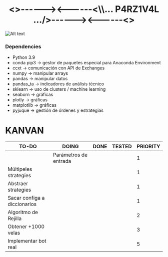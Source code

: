 <h1 align="center"><>------><------<\\... P4RZ1V4L .../>------><------<></h1>

![Alt text](https://cdn.pixabay.com/photo/2019/02/11/07/06/sunset-3988885_960_720.jpg "p4rz1v4l")

### Dependencies
- Python 3.9
- conda pip3 -> gestor de paquetes especial para Anaconda Environment
- ccxt -> comunicación con API de Exchanges
- numpy -> manipular arrays
- pandas -> manipular datos
- pandas_ta -> indicadores de análisis técnico
- sklearn -> uso de clusters / machine learning
- seaborn -> gráficas
- plotly -> gráficas
- matplotlib -> gráficas
- pyjuque -> gestión de órdenes y estrategias

# KANVAN
| TO-DO                        | DOING                 | DONE | TESTED | PRIORITY |
|------------------------------|-----------------------|------|--------|----------|
|                              | Parámetros de entrada |      |        | 1        |
| Múltipeles strategies        |                       |      |        | 1        |
| Abstraer strategies          |                       |      |        | 1        |
| Sacar configa a diccionarios |                       |      |        | 1        |
| Algoritmo de Rejilla         |                       |      |        | 2        |
| Obtener +1000 velas          |                       |      |        | 3        |
| Implementar bot real         |                       |      |        | 5        |
